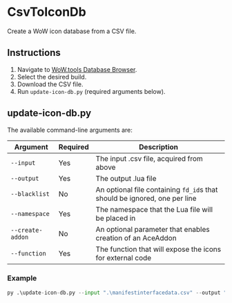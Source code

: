 # CsvToIconDb

Create a WoW icon database from a CSV file.

## Instructions

1. Navigate to [WoW.tools Database Browser](https://wow.tools/dbc/?dbc=manifestinterfacedata&build=3.4.0.45189).
2. Select the desired build.
3. Download the CSV file.
4. Run `update-icon-db.py` (required arguments below).

## update-icon-db.py

The available command-line arguments are:

Argument         | Required | Description
--------         | -------- | -----------
`--input`        | Yes      | The input .csv file, acquired from above
`--output`       | Yes      | The output .lua file
`--blacklist`    | No       | An optional file containing `fd_id`s that should be ignored, one per line
`--namespace`    | Yes      | The namespace that the Lua file will be placed in
`--create-addon` | No       | An optional parameter that enables creation of an AceAddon
`--function`     | Yes      | The function that will expose the icons for external code

### Example

```python
py .\update-icon-db.py --input ".\manifestinterfacedata.csv" --output "IconDB.lua" --blacklist ".\icon-blacklist.txt" --namespace "IconDB" --function "GetIcons"
```

